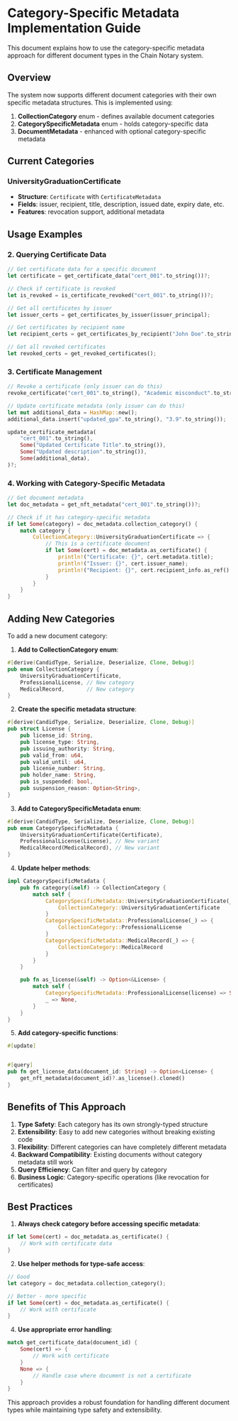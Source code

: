 # Category-Specific Metadata Implementation Guide

This document explains how to use the category-specific metadata approach for different document types in the Chain Notary system.

## Overview

The system now supports different document categories with their own specific metadata structures. This is implemented using:

1. **CollectionCategory** enum - defines available document categories
2. **CategorySpecificMetadata** enum - holds category-specific data
3. **DocumentMetadata** - enhanced with optional category-specific metadata

## Current Categories

### UniversityGraduationCertificate
- **Structure**: `Certificate` with `CertificateMetadata`
- **Fields**: issuer, recipient, title, description, issued date, expiry date, etc.
- **Features**: revocation support, additional metadata

## Usage Examples



### 2. Querying Certificate Data

```rust
// Get certificate data for a specific document
let certificate = get_certificate_data("cert_001".to_string())?;

// Check if certificate is revoked
let is_revoked = is_certificate_revoked("cert_001".to_string())?;

// Get all certificates by issuer
let issuer_certs = get_certificates_by_issuer(issuer_principal);

// Get certificates by recipient name
let recipient_certs = get_certificates_by_recipient("John Doe".to_string());

// Get all revoked certificates
let revoked_certs = get_revoked_certificates();
```

### 3. Certificate Management

```rust
// Revoke a certificate (only issuer can do this)
revoke_certificate("cert_001".to_string(), "Academic misconduct".to_string())?;

// Update certificate metadata (only issuer can do this)
let mut additional_data = HashMap::new();
additional_data.insert("updated_gpa".to_string(), "3.9".to_string());

update_certificate_metadata(
    "cert_001".to_string(),
    Some("Updated Certificate Title".to_string()),
    Some("Updated description".to_string()),
    Some(additional_data),
)?;
```

### 4. Working with Category-Specific Metadata

```rust
// Get document metadata
let doc_metadata = get_nft_metadata("cert_001".to_string())?;

// Check if it has category-specific metadata
if let Some(category) = doc_metadata.collection_category() {
    match category {
        CollectionCategory::UniversityGraduationCertificate => {
            // This is a certificate document
            if let Some(cert) = doc_metadata.as_certificate() {
                println!("Certificate: {}", cert.metadata.title);
                println!("Issuer: {}", cert.issuer_name);
                println!("Recipient: {}", cert.recipient_info.as_ref().unwrap().name);
            }
        }
    }
}
```

## Adding New Categories

To add a new document category:

1. **Add to CollectionCategory enum**:
```rust
#[derive(CandidType, Serialize, Deserialize, Clone, Debug)]
pub enum CollectionCategory {
    UniversityGraduationCertificate,
    ProfessionalLicense, // New category
    MedicalRecord,       // New category
}
```

2. **Create the specific metadata structure**:
```rust
#[derive(CandidType, Serialize, Deserialize, Clone, Debug)]
pub struct License {
    pub license_id: String,
    pub license_type: String,
    pub issuing_authority: String,
    pub valid_from: u64,
    pub valid_until: u64,
    pub license_number: String,
    pub holder_name: String,
    pub is_suspended: bool,
    pub suspension_reason: Option<String>,
}
```

3. **Add to CategorySpecificMetadata enum**:
```rust
#[derive(CandidType, Serialize, Deserialize, Clone, Debug)]
pub enum CategorySpecificMetadata {
    UniversityGraduationCertificate(Certificate),
    ProfessionalLicense(License), // New variant
    MedicalRecord(MedicalRecord), // New variant
}
```

4. **Update helper methods**:
```rust
impl CategorySpecificMetadata {
    pub fn category(&self) -> CollectionCategory {
        match self {
            CategorySpecificMetadata::UniversityGraduationCertificate(_) => {
                CollectionCategory::UniversityGraduationCertificate
            }
            CategorySpecificMetadata::ProfessionalLicense(_) => {
                CollectionCategory::ProfessionalLicense
            }
            CategorySpecificMetadata::MedicalRecord(_) => {
                CollectionCategory::MedicalRecord
            }
        }
    }

    pub fn as_license(&self) -> Option<&License> {
        match self {
            CategorySpecificMetadata::ProfessionalLicense(license) => Some(license),
            _ => None,
        }
    }
}
```

5. **Add category-specific functions**:
```rust
#[update]


#[query]
pub fn get_license_data(document_id: String) -> Option<License> {
    get_nft_metadata(document_id)?.as_license().cloned()
}
```

## Benefits of This Approach

1. **Type Safety**: Each category has its own strongly-typed structure
2. **Extensibility**: Easy to add new categories without breaking existing code
3. **Flexibility**: Different categories can have completely different metadata
4. **Backward Compatibility**: Existing documents without category metadata still work
5. **Query Efficiency**: Can filter and query by category
6. **Business Logic**: Category-specific operations (like revocation for certificates)

## Best Practices

1. **Always check category before accessing specific metadata**:
```rust
if let Some(cert) = doc_metadata.as_certificate() {
    // Work with certificate data
}
```

2. **Use helper methods for type-safe access**:
```rust
// Good
let category = doc_metadata.collection_category();

// Better - more specific
if let Some(cert) = doc_metadata.as_certificate() {
    // Work with certificate
}
```



4. **Use appropriate error handling**:
```rust
match get_certificate_data(document_id) {
    Some(cert) => {
        // Work with certificate
    }
    None => {
        // Handle case where document is not a certificate
    }
}
```

This approach provides a robust foundation for handling different document types while maintaining type safety and extensibility. 